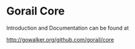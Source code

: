 # Gorail Core

Introduction and Documentation can be found at

http://gowalker.org/github.com/gorail/core
